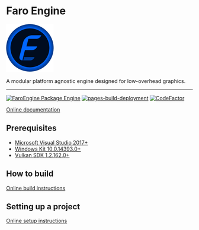 # Faro Engine

![Logo](./Assets/Logo/Logo_128.png)

A modular platform agnostic engine designed for low-overhead graphics.

---

[![FaroEngine Package Engine](https://github.com/R00tDroid/FaroEngine/actions/workflows/build.yml/badge.svg)](https://github.com/R00tDroid/FaroEngine/actions/workflows/build.yml)
[![pages-build-deployment](https://github.com/R00tDroid/FaroEngine/actions/workflows/pages/pages-build-deployment/badge.svg)](https://github.com/R00tDroid/FaroEngine/actions/workflows/pages/pages-build-deployment)
[![CodeFactor](https://www.codefactor.io/repository/github/r00tdroid/faroengine/badge)](https://www.codefactor.io/repository/github/r00tdroid/faroengine)

[Online documentation](https://r00tdroid.github.io/FaroEngine)

## Prerequisites
* [Microsoft Visual Studio 2017+](https://visualstudio.microsoft.com)
* [Windows Kit 10.0.14393.0+](https://developer.microsoft.com/en-us/windows/downloads/windows-sdk)
* [Vulkan SDK 1.2.162.0+](https://vulkan.lunarg.com)

## How to build

[Online build instructions](https://r00tdroid.github.io/FaroEngine/md_Building)

## Setting up a project

[Online setup instructions](https://r00tdroid.github.io/FaroEngine/md_ProjectSetup)

